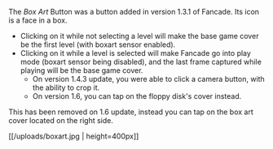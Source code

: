 The *Box Art* Button was a button added in version 1.3.1 of Fancade. Its icon is a face in a box.

- Clicking on it while not selecting a level will make the base game cover be the first level (with boxart sensor enabled).
- Clicking on it while a level is selected will make Fancade go into play mode (boxart sensor being disabled), and the last frame captured while playing will be the base game cover.
  - On version 1.4.3 update, you were able to click a camera button, with the ability to crop it. 
  - On version 1.6, you can tap on the floppy disk's cover instead.

This has been removed on 1.6 update, instead you can tap on the box art cover located on the right side.

[[/uploads/boxart.jpg | height=400px]]
